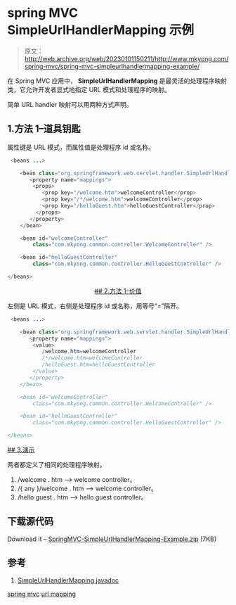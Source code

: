 # spring MVC SimpleUrlHandlerMapping 示例

> 原文：<http://web.archive.org/web/20230101150211/http://www.mkyong.com/spring-mvc/spring-mvc-simpleurlhandlermapping-example/>

在 Spring MVC 应用中， **SimpleUrlHandlerMapping** 是最灵活的处理程序映射类，它允许开发者显式地指定 URL 模式和处理程序的映射。

简单 URL handler 映射可以用两种方式声明。

## 1.方法 1–道具钥匙

属性键是 URL 模式，而属性值是处理程序 id 或名称。

```java
 <beans ...>

	<bean class="org.springframework.web.servlet.handler.SimpleUrlHandlerMapping">
	   <property name="mappings">
		<props>
		   <prop key="/welcome.htm">welcomeController</prop>
		   <prop key="/*/welcome.htm">welcomeController</prop>
		   <prop key="/helloGuest.htm">helloGuestController</prop>
		 </props>
	   </property>
	</bean>

	<bean id="welcomeController" 
		class="com.mkyong.common.controller.WelcomeController" />

	<bean id="helloGuestController" 
		class="com.mkyong.common.controller.HelloGuestController" />

</beans> 
```

 <ins class="adsbygoogle" style="display:block; text-align:center;" data-ad-format="fluid" data-ad-layout="in-article" data-ad-client="ca-pub-2836379775501347" data-ad-slot="6894224149">## 2.方法 1–价值

左侧是 URL 模式，右侧是处理程序 id 或名称，用等号“=”隔开。

```java
 <beans ...>

	<bean class="org.springframework.web.servlet.handler.SimpleUrlHandlerMapping">
	   <property name="mappings">
		<value>
		   /welcome.htm=welcomeController
		   /*/welcome.htm=welcomeController
		   /helloGuest.htm=helloGuestController
		</value>
	   </property>
	</bean>

	<bean id="welcomeController" 
		class="com.mkyong.common.controller.WelcomeController" />

	<bean id="helloGuestController" 
		class="com.mkyong.common.controller.HelloGuestController" />

</beans> 
```

 <ins class="adsbygoogle" style="display:block" data-ad-client="ca-pub-2836379775501347" data-ad-slot="8821506761" data-ad-format="auto" data-ad-region="mkyongregion">## 3.演示

两者都定义了相同的处理程序映射。

1.  /welcome . htm –> welcome controller。
2.  /{ any }/welcome . htm –> welcome controller。
3.  /hello guest . htm –> hello guest controller。

## 下载源代码

Download it – [SpringMVC-SimpleUrlHandlerMapping-Example.zip](http://web.archive.org/web/20190226181023/http://www.mkyong.com/wp-content/uploads/2010/07/SpringMVC-SimpleUrlHandlerMapping-Example.zip) (7KB)

## 参考

1.  [SimpleUrlHandlerMapping javadoc](http://web.archive.org/web/20190226181023/http://static.springsource.org/spring/docs/2.5.x/api/org/springframework/web/servlet/handler/SimpleUrlHandlerMapping.html)

[spring mvc](http://web.archive.org/web/20190226181023/http://www.mkyong.com/tag/spring-mvc/) [url mapping](http://web.archive.org/web/20190226181023/http://www.mkyong.com/tag/url-mapping/)







